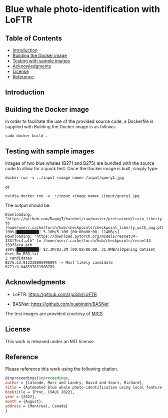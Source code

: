 # Blue whale photo-identification with LoFTR <!-- omit in toc -->

## Table of Contents <!-- omit in toc -->

- [Introduction](#introduction)
- [Building the Docker image](#building-the-docker-image)
- [Testing with sample images](#testing-with-sample-images)
- [Acknowledgments](#acknowledgments)
- [License](#license)
- [Reference](#reference)

## Introduction

## Building the Docker image

In order to facilitate the use of the provided source code, a Dockerfile is supplied with
Building the Docker image is as follows:

```shell
sudo docker build .
```

## Testing with sample images

Images of two blue whales (B271 and B275) are bundled with the source code to allow for a quick test. Once the Docker image is built, simply type:
```shell
docker run -v .:/input <image name> /input/query1.jpg
```
or
```shell
nvidia-docker run -v .:/input <image name> /input/query1.jpg
```

The output should be:
```
Downloading: "https://github.com/DagnyT/hardnet/raw/master/pretrained/train_liberty_with_aug/checkpoint_liberty_with_aug.pth" to /home/user/.cache/torch/hub/checkpoints/checkpoint_liberty_with_aug.pth
100%|██████████| 5.10M/5.10M [00:00<00:00, 114MB/s]
Downloading: "https://download.pytorch.org/models/resnet34-333f7ec4.pth" to /home/user/.cache/torch/hub/checkpoints/resnet34-333f7ec4.pth
100%|██████████| 83.3M/83.3M [00:02<00:00, 31.9MB/s]Opening dataset dset_Bm_RSD.txt
2 candidates
B275:23.913230895996094 -> Most likely candidate
B271:9.846597671508789 
```

## Acknowledgments

* LoFTR: https://github.com/zju3dv/LoFTR

* BASNet: https://github.com/xuebinqin/BASNet

The test images are provided courtesy of [MICS](https://www.rorqual.com/english/home)

## License

This work is released under an MIT license.

## Reference

Please reference this work using the following citation.

```bibtex
@inproceedings{inproceedings,
author = {Lalonde, Marc and Landry, David and Sears, Richard},
title = {Automated blue whale photo-identification using local feature matching},
booktitle = {Proc. CVAUI 2022},
year = {2022},
month = {August}, 
address = {Montreal, Canada}
}
```


